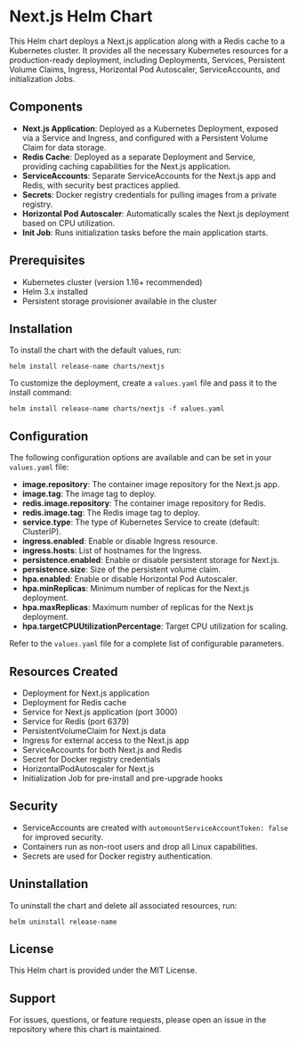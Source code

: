 # Next.js Helm Chart

This Helm chart deploys a Next.js application along with a Redis cache to a Kubernetes cluster. It provides all the necessary Kubernetes resources for a production-ready deployment, including Deployments, Services, Persistent Volume Claims, Ingress, Horizontal Pod Autoscaler, ServiceAccounts, and initialization Jobs.

## Components

- **Next.js Application**: Deployed as a Kubernetes Deployment, exposed via a Service and Ingress, and configured with a Persistent Volume Claim for data storage.
- **Redis Cache**: Deployed as a separate Deployment and Service, providing caching capabilities for the Next.js application.
- **ServiceAccounts**: Separate ServiceAccounts for the Next.js app and Redis, with security best practices applied.
- **Secrets**: Docker registry credentials for pulling images from a private registry.
- **Horizontal Pod Autoscaler**: Automatically scales the Next.js deployment based on CPU utilization.
- **Init Job**: Runs initialization tasks before the main application starts.

## Prerequisites

- Kubernetes cluster (version 1.16+ recommended)
- Helm 3.x installed
- Persistent storage provisioner available in the cluster

## Installation

To install the chart with the default values, run:

````shell
helm install release-name charts/nextjs
````

To customize the deployment, create a `values.yaml` file and pass it to the install command:

````shell
helm install release-name charts/nextjs -f values.yaml
````

## Configuration

The following configuration options are available and can be set in your `values.yaml` file:

- **image.repository**: The container image repository for the Next.js app.
- **image.tag**: The image tag to deploy.
- **redis.image.repository**: The container image repository for Redis.
- **redis.image.tag**: The Redis image tag to deploy.
- **service.type**: The type of Kubernetes Service to create (default: ClusterIP).
- **ingress.enabled**: Enable or disable Ingress resource.
- **ingress.hosts**: List of hostnames for the Ingress.
- **persistence.enabled**: Enable or disable persistent storage for Next.js.
- **persistence.size**: Size of the persistent volume claim.
- **hpa.enabled**: Enable or disable Horizontal Pod Autoscaler.
- **hpa.minReplicas**: Minimum number of replicas for the Next.js deployment.
- **hpa.maxReplicas**: Maximum number of replicas for the Next.js deployment.
- **hpa.targetCPUUtilizationPercentage**: Target CPU utilization for scaling.

Refer to the `values.yaml` file for a complete list of configurable parameters.

## Resources Created

- Deployment for Next.js application
- Deployment for Redis cache
- Service for Next.js application (port 3000)
- Service for Redis (port 6379)
- PersistentVolumeClaim for Next.js data
- Ingress for external access to the Next.js app
- ServiceAccounts for both Next.js and Redis
- Secret for Docker registry credentials
- HorizontalPodAutoscaler for Next.js
- Initialization Job for pre-install and pre-upgrade hooks

## Security

- ServiceAccounts are created with `automountServiceAccountToken: false` for improved security.
- Containers run as non-root users and drop all Linux capabilities.
- Secrets are used for Docker registry authentication.

## Uninstallation

To uninstall the chart and delete all associated resources, run:
````shell
helm uninstall release-name
````

## License

This Helm chart is provided under the MIT License.

## Support

For issues, questions, or feature requests, please open an issue in the repository where this chart is maintained.
